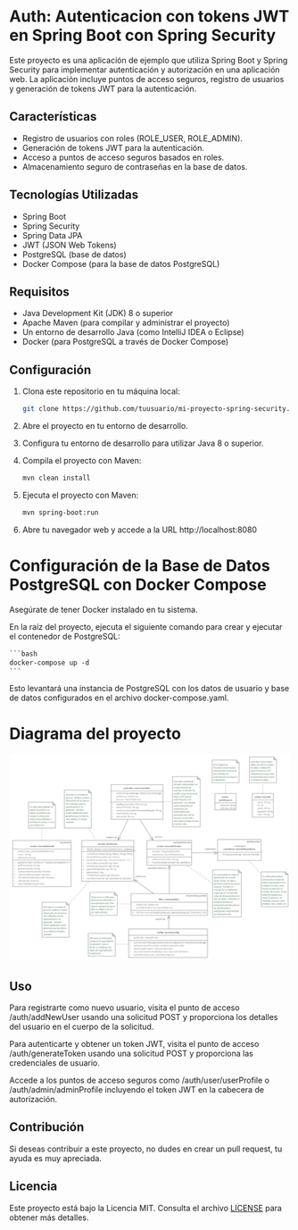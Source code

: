 # Auth: Autenticacion con tokens JWT en Spring Boot con Spring Security

Este proyecto es una aplicación de ejemplo que utiliza Spring Boot y Spring Security para implementar autenticación y autorización en una aplicación web. La aplicación incluye puntos de acceso seguros, registro de usuarios y generación de tokens JWT para la autenticación.

## Características

- Registro de usuarios con roles (ROLE_USER, ROLE_ADMIN).
- Generación de tokens JWT para la autenticación.
- Acceso a puntos de acceso seguros basados en roles.
- Almacenamiento seguro de contraseñas en la base de datos.

## Tecnologías Utilizadas

- Spring Boot
- Spring Security
- Spring Data JPA
- JWT (JSON Web Tokens)
- PostgreSQL (base de datos)
- Docker Compose (para la base de datos PostgreSQL)

## Requisitos

- Java Development Kit (JDK) 8 o superior
- Apache Maven (para compilar y administrar el proyecto)
- Un entorno de desarrollo Java (como IntelliJ IDEA o Eclipse)
- Docker (para PostgreSQL a través de Docker Compose)

## Configuración

1. Clona este repositorio en tu máquina local:

   ```bash
   git clone https://github.com/tuusuario/mi-proyecto-spring-security.git
   ```  

2. Abre el proyecto en tu entorno de desarrollo.

3. Configura tu entorno de desarrollo para utilizar Java 8 o superior.

4. Compila el proyecto con Maven:

   ```bash
   mvn clean install
    ```
5. Ejecuta el proyecto con Maven:
   
   ```bash
   mvn spring-boot:run
   ```
6. Abre tu navegador web y accede a la URL http://localhost:8080

# Configuración de la Base de Datos PostgreSQL con Docker Compose
   Asegúrate de tener Docker instalado en tu sistema.

   En la raíz del proyecto, ejecuta el siguiente comando para crear y ejecutar el contenedor de PostgreSQL:
    
    ```bash 
    docker-compose up -d
    ```
   Esto levantará una instancia de PostgreSQL con los datos de usuario y base de datos configurados en el archivo docker-compose.yaml.

# Diagrama del proyecto

![Diagrama del proyecto](diagrama.png)

## Uso
   Para registrarte como nuevo usuario, visita el punto de acceso /auth/addNewUser usando una solicitud POST y proporciona los detalles del usuario en el cuerpo de la solicitud.

   Para autenticarte y obtener un token JWT, visita el punto de acceso /auth/generateToken usando una solicitud POST y proporciona las credenciales de usuario.

   Accede a los puntos de acceso seguros como /auth/user/userProfile o /auth/admin/adminProfile incluyendo el token JWT en la cabecera de autorización.

## Contribución
   Si deseas contribuir a este proyecto, no dudes en crear un pull request, tu ayuda es muy apreciada.

## Licencia
   Este proyecto está bajo la Licencia MIT. Consulta el archivo [LICENSE](LICENSE) para obtener más detalles.